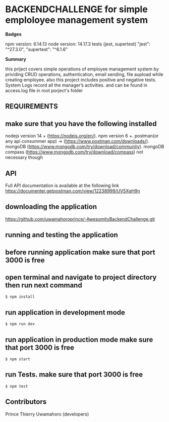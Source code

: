 # BACKENDCHALLENGE for simple emploloyee management system

**Badges**

npm version: 6.14.13
node version: 14.17.3
tests (jest, supertest)
"jest": "^27.3.0",
"supertest": "^6.1.6"

**Summary**

this priject covers simple operations of employee management system
by prividing CRUD operations, authentication, email sending, file aupload while creating employee.
also this project includes positive and negative tests.
System Logs record all the manager’s activities. and can be found in access.log file in root porject's folder

## REQUIREMENTS

## make sure that you have the following installed

nodejs version 14 + (https://nodejs.org/en/).
npm version 6 +.
postman(or any api consummer app) -> (https://www.postman.com/downloads/).
mongoDB (https://www.mongodb.com/try/download/community).
mongoDB compass (https://www.mongodb.com/try/download/compass) not necessary though

## API

Full API documentation is available at the following link
https://documenter.getpostman.com/view/12238999/UV5XgH9n

## downloading the application

https://github.com/uwamahoroprince/-AwesomityBackendChallenge.git

## running and testing the application

## before running application make sure that port 3000 is free

## open terminal and navigate to project directory then run next command

```
$ npm install
```

## run application in development mode

```
$ npm run dev
```

## run application in production mode make sure that port 3000 is free

```
$ npm start
```

## run Tests. make sure that port 3000 is free

```
$ npm test
```

## Contributors

Prince Thierry Uwamahoro (developers)
